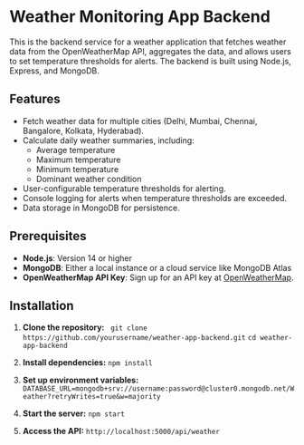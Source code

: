 # Weather Monitoring App Backend

This is the backend service for a weather application that fetches weather data from the OpenWeatherMap API, aggregates the data, and allows users to set temperature thresholds for alerts. The backend is built using Node.js, Express, and MongoDB.

## Features

- Fetch weather data for multiple cities (Delhi, Mumbai, Chennai, Bangalore, Kolkata, Hyderabad).
- Calculate daily weather summaries, including:
  - Average temperature
  - Maximum temperature
  - Minimum temperature
  - Dominant weather condition
- User-configurable temperature thresholds for alerting.
- Console logging for alerts when temperature thresholds are exceeded.
- Data storage in MongoDB for persistence.

## Prerequisites

- **Node.js**: Version 14 or higher
- **MongoDB**: Either a local instance or a cloud service like MongoDB Atlas
- **OpenWeatherMap API Key**: Sign up for an API key at [OpenWeatherMap](https://openweathermap.org/api).

## Installation

1. **Clone the repository:**
  ``` git clone https://github.com/yourusername/weather-app-backend.git```
   ```cd weather-app-backend```
2.  **Install dependencies:**
     ```npm install```
3. **Set up environment variables:**
     ```DATABASE_URL=mongodb+srv://username:password@cluster0.mongodb.net/Weather?retryWrites=true&w=majority```

4. **Start the server:**
   ```npm start```

5. **Access the API:**
 ```http://localhost:5000/api/weather```

